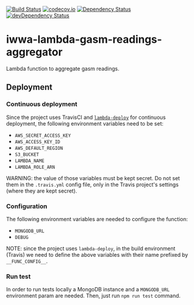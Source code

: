 [![Build Status](https://travis-ci.org/innowatio/iwwa-lambda-gasm-readings-aggregator.svg?branch=master)](https://travis-ci.org/innowatio/iwwa-lambda-gasm-readings-aggregator)
[![codecov.io](https://codecov.io/github/innowatio/iwwa-lambda-gasm-readings-aggregator/coverage.svg?branch=master)](https://codecov.io/github/innowatio/iwwa-lambda-gasm-readings-aggregator?branch=master)
[![Dependency Status](https://david-dm.org/innowatio/iwwa-lambda-gasm-readings-aggregator.svg)](https://david-dm.org/innowatio/iwwa-lambda-gasm-readings-aggregator)
[![devDependency Status](https://david-dm.org/innowatio/iwwa-lambda-gasm-readings-aggregator/dev-status.svg)](https://david-dm.org/innowatio/iwwa-lambda-gasm-readings-aggregator#info=devDependencies)

# iwwa-lambda-gasm-readings-aggregator

Lambda function to aggregate gasm readings.

## Deployment

### Continuous deployment

Since the project uses TravisCI and
[`lambda-deploy`](https://github.com/innowatio/lambda-deploy/) for continuous
deployment, the following environment variables need to be set:

- `AWS_SECRET_ACCESS_KEY`
- `AWS_ACCESS_KEY_ID`
- `AWS_DEFAULT_REGION`
- `S3_BUCKET`
- `LAMBDA_NAME`
- `LAMBDA_ROLE_ARN`

WARNING: the value of those variables must be kept secret. Do not set them in
the `.travis.yml` config file, only in the Travis project's settings (where they
are kept secret).

### Configuration

The following environment variables are needed to configure the function:

- `MONGODB_URL`
- `DEBUG`

NOTE: since the project uses `lambda-deploy`, in the build environment (Travis)
we need to define the above variables with their name prefixed by
`__FUNC_CONFIG__`.

### Run test

In order to run tests locally a MongoDB instance and a `MONGODB_URL` environment
param are needed.
Then, just run `npm run test` command.
